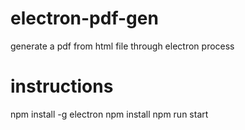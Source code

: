 # electron-pdf-gen
generate a pdf from html file through electron process

# instructions
npm install -g electron
npm install
npm run start
